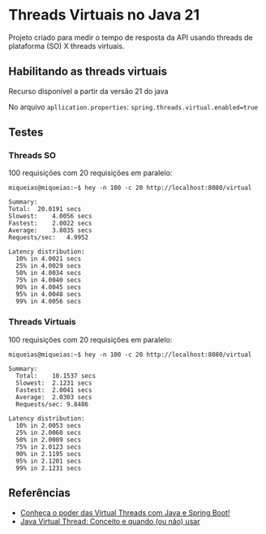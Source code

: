 # Threads Virtuais no Java 21
Projeto criado para medir o tempo de resposta da API usando threads de plataforma (SO) X threads virtuais.

## Habilitando as threads virtuais
Recurso disponível a partir da versão 21 do java

No arquivo `apllication.properties`:
``
spring.threads.virtual.enabled=true
``
## Testes
### Threads SO
100 requisições com 20 requisições em paralelo:

```
miqueias@miqueias:~$ hey -n 100 -c 20 http://localhost:8080/virtual

Summary:
Total:	20.0191 secs
Slowest:	4.0056 secs
Fastest:	2.0022 secs
Average:	3.8035 secs
Requests/sec:	4.9952

Latency distribution:
  10% in 4.0021 secs
  25% in 4.0029 secs
  50% in 4.0034 secs
  75% in 4.0040 secs
  90% in 4.0045 secs
  95% in 4.0048 secs
  99% in 4.0056 secs
```

### Threads Virtuais
100 requisições com 20 requisições em paralelo:

```
miqueias@miqueias:~$ hey -n 100 -c 20 http://localhost:8080/virtual

Summary:
  Total:	10.1537 secs
  Slowest:	2.1231 secs
  Fastest:	2.0041 secs
  Average:	2.0303 secs
  Requests/sec:	9.8486

Latency distribution:
  10% in 2.0053 secs
  25% in 2.0060 secs
  50% in 2.0089 secs
  75% in 2.0123 secs
  90% in 2.1195 secs
  95% in 2.1201 secs
  99% in 2.1231 secs
```

## Referências
- [Conheça o poder das Virtual Threads com Java e Spring Boot!](https://www.youtube.com/watch?v=a8gMokxIt4Q)
- [Java Virtual Thread: Conceito e quando (ou não) usar](https://medium.com/@boschtechbr/java-virtual-thread-conceito-e-quando-ou-n%C3%A3o-usar-7c56238e951d)
